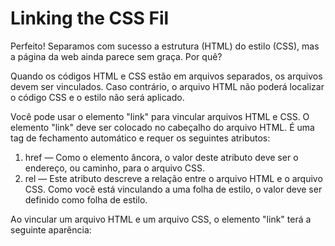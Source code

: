 # Linking the CSS Fil
Perfeito! Separamos com sucesso a estrutura (HTML) do estilo (CSS), mas a página da web ainda parece sem graça. Por quê?

Quando os códigos HTML e CSS estão em arquivos separados, os arquivos devem ser vinculados. Caso contrário, o arquivo HTML não poderá localizar o código CSS e o estilo não será aplicado.

Você pode usar o elemento "link" para vincular arquivos HTML e CSS. O elemento "link" deve ser colocado no cabeçalho do arquivo HTML. É uma tag de fechamento automático e requer os seguintes atributos:

1. href — Como o elemento âncora, o valor deste atributo deve ser o endereço, ou caminho, para o arquivo CSS.
2. rel — Este atributo descreve a relação entre o arquivo HTML e o arquivo CSS. Como você está vinculando a uma folha de estilo, o valor deve ser definido como folha de estilo.

Ao vincular um arquivo HTML e um arquivo CSS, o elemento "link" terá a seguinte aparência: